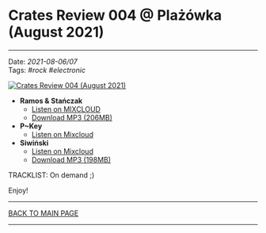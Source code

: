 # Crates Review 004 @ Plażówka (August 2021)

----

Date: *2021-08-06/07*  
Tags: *#rock* *#electronic* 

[![Crates Review 004 (August 2021)](https://thumbnailer.mixcloud.com/unsafe/300x300/extaudio/4/6/4/a/d7b2-30f1-41cb-8a3d-aec9b5a59af2)](https://www.mixcloud.com/hopbit/ramos-sta%C5%84czak-pla%C5%BC%C3%B3wka-august-06-2021/)

* **Ramos & Stańczak**
  * [Listen on MIXCLOUD](https://www.mixcloud.com/hopbit/ramos-stańczak-plażówka-august-06-2021/)
  * [Download MP3 (206MB)](https://1drv.ms/u/s!AmzuuXrjf51v38dM7e5w77dJbZgNBA?e=kTeIM3)
* **P~Key**
  * [Listen on Mixcloud](https://www.mixcloud.com/KaznodziejaX/freestyle-beach-house-live-at-plazowka-060821/)
* **Siwiński** 
  * [Listen on Mixcloud](https://www.mixcloud.com/hopbit/004-siwinski/)
  * [Download MP3 (198MB)](https://1drv.ms/u/s!AmzuuXrjf51v38dIZxg2WcezM40ksg?e=ubSEeT)

TRACKLIST: On demand ;)


Enjoy!

----

[BACK TO MAIN PAGE](./README.md)

----
